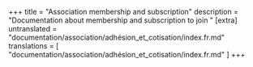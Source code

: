 +++
title = "Association membership and subscription"
description = "Documentation about membership and subscription to join "
[extra]
untranslated = "documentation/association/adhésion_et_cotisation/index.fr.md"
translations = [
    "documentation/association/adhésion_et_cotisation/index.fr.md"
]
+++
